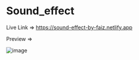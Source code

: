 # Sound_effect

Live Link => https://sound-effect-by-faiz.netlify.app

Preview =>

![image](https://user-images.githubusercontent.com/77228339/127443447-e833984e-25c1-4fb5-850b-132bbc3bb2e5.png)
